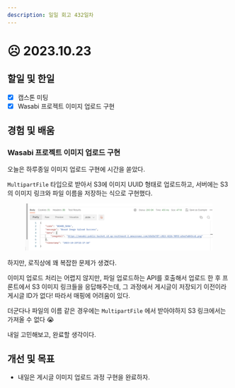 ```yaml
---
description: 일일 회고 432일차
---
```


# ☹ 2023.10.23

## 할일 및 한일&#x20;

* [x] 캡스톤 미팅&#x20;
* [x] Wasabi 프로젝트 이미지 업로드 구현&#x20;

## 경험 및 배움&#x20;

### Wasabi 프로젝트 이미지 업로드 구현&#x20;

오늘은 하루종일 이미지 업로드 구현에 시간을 쏟았다.

`MultipartFile` 타입으로 받아서 S3에 이미지 UUID 형태로 업로드하고, 서버에는 S3의 이미지 링크와 파일 이름을 저장하는 식으로 구현했다.

<figure><img src="../.gitbook/assets/image.png" alt=""><figcaption></figcaption></figure>

하지만, 로직상에 꽤 복잡한 문제가 생겼다.

이미지 업로드 처리는 어렵지 않지만, 파일 업로드하는 API를 호출해서 업로드 한 후 프론트에서 S3 이미지 링크들을 응답해주는데, 그 과정에서 게시글이 저장되기 이전이라 게시글 ID가 없다! 따라서 매핑에 어려움이 있다.

더군다나 파일의 이름 같은 경우에는 `MultipartFile` 에서 받아야하지 S3 링크에서는 가져올 수 없다 😭

내일 고민해보고, 완료할 생각이다.

## 개선 및 목표&#x20;

* 내일은 게시글 이미지 업로드 과정 구현을 완료하자.&#x20;
